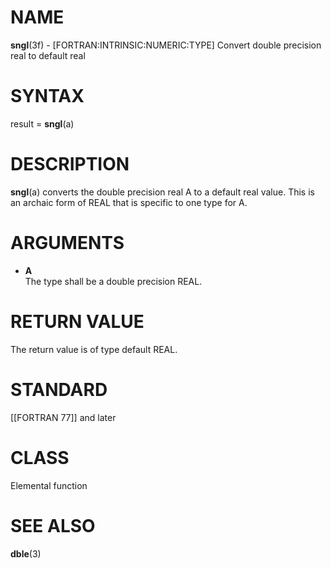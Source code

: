 # NAME

**sngl**(3f) - \[FORTRAN:INTRINSIC:NUMERIC:TYPE\] Convert double
precision real to default real

# SYNTAX

result = **sngl**(a)

# DESCRIPTION

**sngl**(a) converts the double precision real A to a default real
value. This is an archaic form of REAL that is specific to one type for
A.

# ARGUMENTS

  - **A**  
    The type shall be a double precision REAL.

# RETURN VALUE

The return value is of type default REAL.

# STANDARD

\[\[FORTRAN 77\]\] and later

# CLASS

Elemental function

# SEE ALSO

**dble**(3)
